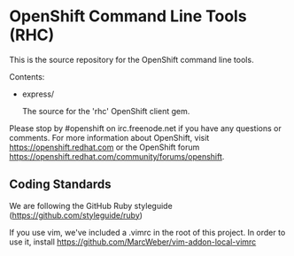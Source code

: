 OpenShift Command Line Tools (RHC)
========

This is the source repository for the OpenShift command line tools.

Contents:

*   express/

    The source for the 'rhc' OpenShift client gem.

Please stop by #openshift on irc.freenode.net if you have any questions or
comments.  For more information about OpenShift, visit https://openshift.redhat.com
or the OpenShift forum
https://openshift.redhat.com/community/forums/openshift.

Coding Standards
----------------
We are following the GitHub Ruby styleguide (https://github.com/styleguide/ruby)

If you use vim, we've included a .vimrc in the root of this project.
In order to use it, install https://github.com/MarcWeber/vim-addon-local-vimrc
